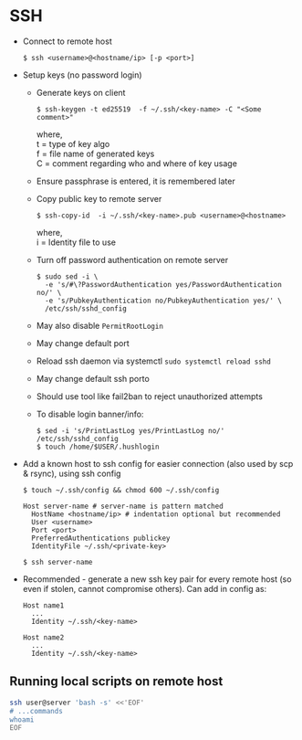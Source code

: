 # SSH

- Connect to remote host

  ```shell
  $ ssh <username>@<hostname/ip> [-p <port>]
  ```

- Setup keys (no password login)
  - Generate keys on client

    ```shell
    $ ssh-keygen -t ed25519  -f ~/.ssh/<key-name> -C "<Some comment>"
    ```

    where,  
     t = type of key algo  
     f = file name of generated keys  
     C = comment regarding who and where of key usage

  - Ensure passphrase is entered, it is remembered later

  - Copy public key to remote server

    ```shell
    $ ssh-copy-id  -i ~/.ssh/<key-name>.pub <username>@<hostname>
    ```

    where,  
     i = Identity file to use

  - Turn off password authentication on remote server

    ```shell
    $ sudo sed -i \
      -e 's/#\?PasswordAuthentication yes/PasswordAuthentication no/' \
      -e 's/PubkeyAuthentication no/PubkeyAuthentication yes/' \
      /etc/ssh/sshd_config
    ```

  - May also disable `PermitRootLogin`

  - May change default port

  - Reload ssh daemon via systemctl `sudo systemctl reload sshd`

  - May change default ssh porto

  - Should use tool like fail2ban to reject unauthorized attempts

  - To disable login banner/info:

    ```shell
    $ sed -i 's/PrintLastLog yes/PrintLastLog no/' /etc/ssh/sshd_config
    $ touch /home/$USER/.hushlogin
    ```

- Add a known host to ssh config for easier connection (also used by scp & rsync), using ssh config

  ```shell
  $ touch ~/.ssh/config && chmod 600 ~/.ssh/config
  ```

  ```config
  Host server-name # server-name is pattern matched
    HostName <hostname/ip> # indentation optional but recommended
    User <username>
    Port <port>
    PreferredAuthentications publickey
    IdentityFile ~/.ssh/<private-key>
  ```

  ```shell
  $ ssh server-name
  ```

- Recommended - generate a new ssh key pair for every remote host (so even if stolen, cannot compromise others). Can add in config as:

  ```config
  Host name1
    ...
    Identity ~/.ssh/<key-name>

  Host name2
    ...
    Identity ~/.ssh/<key-name>
  ```

## Running local scripts on remote host

```bash
ssh user@server 'bash -s' <<'EOF'
# ...commands
whoami
EOF
```
